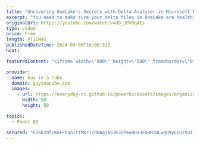 ```yaml
---
title: "Uncovering OneLake's Secrets with Delta Analyzer in Microsoft Fabric"
excerpt: "You need to make sure your delta files in OneLake are healthy! Phil has you covered with a Delta Analyzer notebook that you can use within Microsoft Fabric to check on things.  Delta Analyzer https://aka.ms/deltaanalyzer  Phil Seamark https://twitter.com/PhilSeamark https://www.linkedin.com/in/seamark/"
originalUrl: https://youtube.com/watch?v=U0_JPX0q4Es
type: video
price: Free
length: PT11M4S
publishedDateTime: 2024-03-06T16:00:31Z
heat: 

featuredContent: "<iframe width=\"800\" height=\"500\" frameborder=\"0\" src=\"https://www.youtube.com/embed/U0_JPX0q4Es\" allow=\"accelerometer; autoplay; encrypted-media; gyroscope; picture-in-picture\" allowfullscreen></iframe>"

provider:
  name: Guy in a Cube
  domain: guyinacube.com
  images:
    - url: https://everyday-cc.github.io/powerbi/assets/images/organizations/guyinacube.com-50x50.jpg
      width: 50
      height: 50

topics:
  - Power BI

secured: "E26b2df/KnEFtqnitfMKrTZdmAgjA5IK3IPeo0Da3FOBMIULwgO9yCrUZVui3EmURRaPm991NDJD8wXAJfViOFU8kFq79V8T3sOmffOi+wD5IK0SPZeCa//pA5SOdycv6ZXRDF0q4RKHByTHMn6V+bjv9CBLYCYc45YZj9sgMSJLrPwISd+AnFgRLIKho8Y882jtSQZqBjW2L9mCz3KN4axNfQflPk2ySS6fqdKoGHSMVHN7kzQQjN6/YuXsqFooSCg+ToWgK8T3TnhwAc0Pj9JyL8ErJcTAvSi+698WHAc+ll+Os9S+MLafg7uaLu6JteM5jiwyCvSCWyLqqbvAfILom9NZP7PPzu9Ui37iTS/3cuRFSpuTBcPtNI0F+7P45AJn2gJP3j0y6JqH0CnVA9qdYFpGaJ/RqqdxuAbQs7I=;/NLSrIyHSn6y9QgIO+0pZw=="
---
```



